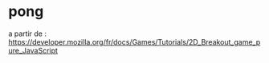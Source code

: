 # pong
a partir de : https://developer.mozilla.org/fr/docs/Games/Tutorials/2D_Breakout_game_pure_JavaScript
